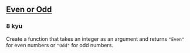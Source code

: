 <h2><a href=https://www.codewars.com/kata/53da3dbb4a5168369a0000fe/train/java target="_blank">Even or Odd</a></h2><h3>8 kyu</h3><p>Create a function that takes an integer as an argument and returns <code>"Even"</code> for even numbers or <code>"Odd"</code> for odd numbers.</p>
